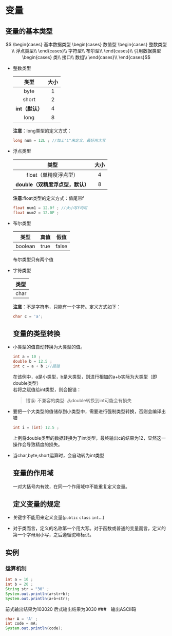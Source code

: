 # 变量

## 变量的基本类型
$$ \begin{cases} 
		基本数据类型
		\begin{cases}
		  数值型
		  \begin{cases}
		    整数类型 \\
		    浮点类型\\
		  \end{cases}\\ 
		  字符型\\
		布尔型\\
		\end{cases}\\
		引用数据类型
		\begin{cases}
		类\\
		接口\\
		数组\\
		\end{cases}\\			
	\end{cases}$$

* 整数类型

  | 类型 | 大小 |
  | :---: | :---: |
  | byte | 1 |
  | short | 2 |
  | **int（默认）** | 4 |
  | long | 8 |

  **注意**：long类型的定义方式：

  ```java
  long num = 12L ; //加上"L"来定义，最好用大写
  ```

* 浮点类型

  | 类型 | 大小 |
  | :---: | :---: |
  | float（单精度浮点型） | 4 |
  | **double（双精度浮点型，默认）** | 8 |

  **注意**:float类型的定义方式：值尾带f

  ```java
  float num1 = 12.0f ; //大小写f均可
  float num2 = 12.0F ;
  ```

* 布尔类型

  | 类型 | 真值 | 假值 |
  | :---: | :---: | :---: |
  | boolean | true | false |

  布尔类型只有两个值

* 字符类型

  | 类型 |
  | :--- |
  | char |

  **注意**：不是字符串，只能有一个字符。定义方式如下：

  ```java
  char c = 'a';
  ```

  ## 变量的类型转换

* 小类型的值自动转换为大类型的值。

  ```java
  int a = 10 ;
  double b = 12.5 ; 
  int c = a + b ;//报错
  ```

  在该例中，a是小类型，b是大类型，则进行相加的a+b实际为大类型（即double类型）  
  若将之赋值给int类型，则会报错：

  > 错误: 不兼容的类型: 从double转换到int可能会有损失

* 要把一个大类型的值储存到小类型中，需要进行强制类型转换，否则会编译出错

  ```java
  int i = (int) 12.5 ;
  ```

  上例将double类型的数据转换为了int类型，最终输出c的结果为12，显然这一操作会导致精度的损失。

* 当char,byte,short运算时，会自动转为int类型

  ## 变量的作用域
  一对大括号内有效，在同一个作用域中不能重复定义变量。
  
  ## 定义变量的规定
  
* 关键字不能用来定义变量(`public` `class` `int`...)
* 对于类而言，定义的名称第一个用大写。对于函数或普通的变量而言，定义的第一个字母用小写，之后遵循驼峰标识。
## 实例
### 运算机制
```java
int a = 10 ;
int b = 20 ;
String str = "30" ;
System.out.println(a+str+b);
System.out.println(a+b+str);
```
前式输出结果为103020
后式输出结果为3030
###　输出ASCII码
```java
char A = 'A' ;
int code = mA;
System.out.println(code);
```



